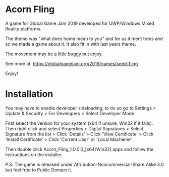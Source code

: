 # Acorn Fling
A game for Global Game Jam 2019 developed for UWP/Windows Mixed Reality platforms.

The theme was "what does home mean to you" and for us it ment trees and so we made a game about it. It also fit in with last years theme.

The movement may be a little buggy but enjoy.

See more at: https://globalgamejam.org/2019/games/seed-fling

Enjoy!

# Installation

You may have to enable developer sideloading, to do so go to Settings > Update & Security > For Developers > Select Developer Mode.

First select the version for your system (x64 if unsure, Win32 if it fails). Then right click and select Properties > Digital Signatures > Select Signature from the list > Click 'Details'  > Click 'View Certificate' > Click 'Install Certificate' > Click 'Current User' or 'Local Machiene' 

Then double click Acorn_Fling_1.0.0.0_[x64/Win32].appx and follow the instructions on the installer.

P.S. The game is released under Attribution-Noncommercial-Share Alike 3.0 but feel free to Public Domain it.
